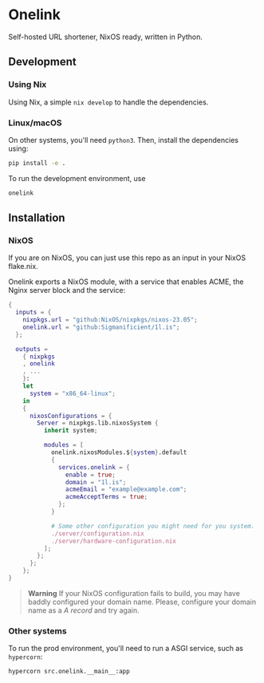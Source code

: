 # Onelink

Self-hosted URL shortener, NixOS ready, written in Python.


## Development

### Using Nix

Using Nix, a simple `nix develop` to handle the dependencies.

### Linux/macOS

On other systems, you'll need `python3`.
Then, install the dependencies using:
```sh
pip install -e .
```

To run the development environment, use
```bash
onelink
```


## Installation

### NixOS

If you are on NixOS, you can just use this repo as an input in your NixOS
flake.nix.

Onelink exports a NixOS module, with a service that enables ACME, the Nginx
server block and the service:
```nix
{
  inputs = {
    nixpkgs.url = "github:NixOS/nixpkgs/nixos-23.05";
    onelink.url = "github:Sigmanificient/1l.is";
  };

  outputs =
    { nixpkgs
    , onelink
    , ...
    }:
    let
      system = "x86_64-linux";
    in
    {
      nixosConfigurations = {
        Server = nixpkgs.lib.nixosSystem {
          inherit system;

          modules = [
            onelink.nixosModules.${system}.default
            {
              services.onelink = {
                enable = true;
                domain = "1l.is";
                acmeEmail = "example@example.com";
                acmeAcceptTerms = true;
              };
            }

            # Some other configuration you might need for you system.
            ./server/configuration.nix
            ./server/hardware-configuration.nix
          ];
        };
      };
    };
}
```
> **Warning**
> If your NixOS configuration fails to build, you may have baddly configured 
> your domain name. Please, configure your domain name as a *A record* and try
> again.

### Other systems

To run the prod environment, you'll need to run a ASGI service, such as
`hypercorn`:
```bash
hypercorn src.onelink.__main__:app
```
